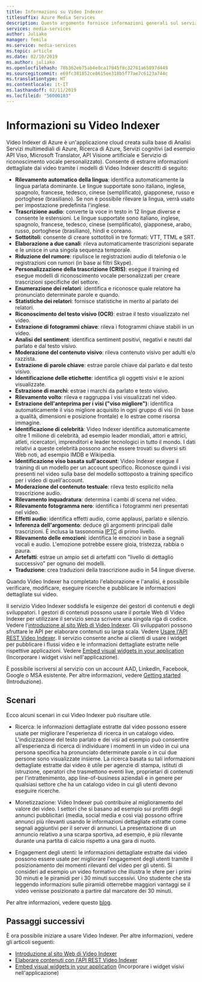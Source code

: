 ```yaml
---
title: Informazioni su Video Indexer
titlesuffix: Azure Media Services
description: Questo argomento fornisce informazioni generali sul servizio Video Indexer.
services: media-services
author: Juliako
manager: femila
ms.service: media-services
ms.topic: article
ms.date: 02/10/2019
ms.author: juliako
ms.openlocfilehash: 78b362eb75ab4e0ca17045f8c32761a65897d449
ms.sourcegitcommit: e69fc381852ce8615ee318b5f77ae7c6123a744c
ms.translationtype: HT
ms.contentlocale: it-IT
ms.lasthandoff: 02/11/2019
ms.locfileid: "56000183"
---
```

# <a name="what-is-video-indexer"></a>Informazioni su Video Indexer

Video Indexer di Azure è un'applicazione cloud creata sulla base di Analisi Servizi multimediali di Azure, Ricerca di Azure, Servizi cognitivi (ad esempio API Viso, Microsoft Translator, API Visione artificiale e Servizio di riconoscimento vocale personalizzato). Consente di estrarre informazioni dettagliate dai video tramite i modelli di Video Indexer descritti di seguito:
 
- **Rilevamento automatico della lingua**: identifica automaticamente la lingua parlata dominante. Le lingue supportate sono italiano, inglese, spagnolo, francese, tedesco, cinese (semplificato), giapponese, russo e portoghese (brasiliano). Se non è possibile rilevare la lingua, verrà usato per impostazione predefinita l'inglese.
- **Trascrizione audio**: converte la voce in testo in 12 lingue diverse e consente le estensioni. Le lingue supportate sono italiano, inglese, spagnolo, francese, tedesco, cinese (semplificato), giapponese, arabo, russo, portoghese (brasiliano), hindi e coreano.
- **Sottotitoli**: consente di creare sottotitoli in tre formati: VTT, TTML e SRT.
- **Elaborazione a due canali**: rileva automaticamente trascrizioni separate e le unisce in una singola sequenza temporale.
- **Riduzione del rumore**:  ripulisce le registrazioni audio di telefonia o le registrazioni con rumori (in base ai filtri Skype).
- **Personalizzazione della trascrizione (CRIS)**: esegue il training ed esegue modelli di riconoscimento vocale personalizzati per creare trascrizioni specifiche del settore.
- **Enumerazione dei relatori**:  identifica e riconosce quale relatore ha pronunciato determinate parole e quando.
- **Statistiche dei relatori**: fornisce statistiche in merito al parlato dei relatori.
- **Riconoscimento del testo visivo (OCR)**: estrae il testo visualizzato nel video.
- **Estrazione di fotogrammi chiave**: rileva i fotogrammi chiave stabili in un video.
- **Analisi del sentiment**: identifica sentiment positivi, negativi e neutri dal parlato e dal testo visivo.
- **Moderazione del contenuto visivo**: rileva contenuto visivo per adulti e/o razzista.
- **Estrazione di parole chiave**: estrae parole chiave dal parlato e dal testo visivo.
- **Identificazione delle etichette**: identifica gli oggetti visivi e le azioni visualizzate.
- **Estrazione di marchi**: estrae i marchi da parlato e testo visivo.
- **Rilevamento volto**: rileva e raggruppa i visi visualizzati nel video.
- **Estrazione dell'anteprima per i visi ("viso migliore")**: identifica automaticamente il viso migliore acquisito in ogni gruppo di visi (in base a qualità, dimensioni e posizione frontale) e lo estrae come risorsa immagine.
- **Identificazione di celebrità**: Video Indexer identifica automaticamente oltre 1 milione di celebrità, ad esempio leader mondiali, attori e attrici, atleti, ricercatori, imprenditori e leader tecnologici in tutto il mondo. I dati relativi a queste celebrità possono anche essere trovati su diversi siti Web noti, ad esempio IMDB e Wikipedia.
- **Identificazione viso basata sull'account**: Video Indexer esegue il training di un modello per un account specifico. Riconosce quindi i visi presenti nel video sulla base del modello sottoposto a training specifico per i video di quell'account.
- **Moderazione del contenuto testuale**: rileva testo esplicito nella trascrizione audio.
- **Rilevamento inquadratura**: determina i cambi di scena nel video.
- **Rilevamento fotogramma nero**: identifica i fotogrammi neri presentati nel video.
- **Effetti audio**: identifica effetti audio, come applausi, parlato e silenzio.
- **Inferenza dell'argomento**: deduce gli argomenti principali dalle trascrizioni. È inclusa la tassonomia [IPTC](https://iptc.org/standards/media-topics/) di primo livello.
- **Rilevamento delle emozioni**: identifica le emozioni in base a segnali vocali e audio. L'emozione potrebbe essere gioia, tristezza, rabbia o paura.
- **Artefatti**: estrae un ampio set di artefatti con "livello di dettaglio successivo" per ognuno dei modelli.
- **Traduzione**: crea traduzioni della trascrizione audio in 54 lingue diverse.

Quando Video Indexer ha completato l'elaborazione e l'analisi, è possibile verificare, modificare, eseguire ricerche e pubblicare le informazioni dettagliate sui video.

Il servizio Video Indexer soddisfa le esigenze dei gestori di contenuti e degli sviluppatori. I gestori di contenuti possono usare il portale Web di Video Indexer per utilizzare il servizio senza scrivere una singola riga di codice. Vedere l'[introduzione al sito Web di Video Indexer](video-indexer-get-started.md). Gli sviluppatori possono sfruttare le API per elaborare contenuti su larga scala. Vedere [Usare l'API REST Video Indexer](video-indexer-use-apis.md). Il servizio consente anche ai clienti di usare i widget per pubblicare i flussi video e le informazioni dettagliate estratte nelle rispettive applicazioni. Vedere [Embed visual widgets in your application](video-indexer-embed-widgets.md) (Incorporare i widget visivi nell'applicazione).

È possibile iscriversi al servizio con un account AAD, LinkedIn, Facebook, Google o MSA esistente. Per altre informazioni, vedere [Getting started](video-indexer-get-started.md) (Introduzione).

## <a name="scenarios"></a>Scenari

Ecco alcuni scenari in cui Video Indexer può risultare utile.

- Ricerca: le informazioni dettagliate estratte dal video possono essere usate per migliorare l'esperienza di ricerca in un catalogo video. L'indicizzazione del testo parlato e dei visi ad esempio può consentire all'esperienza di ricerca di individuare i momenti in un video in cui una persona specifica ha pronunciato determinate parole o in cui due persone sono visualizzate insieme. La ricerca basata su tali informazioni dettagliate estratte dai video è utile per agenzie di stampa, istituti di istruzione, operatori che trasmettono eventi live, proprietari di contenuti per l'intrattenimento, app line-of-business aziendali e in genere per qualsiasi settore che ha un catalogo video in cui gli utenti devono eseguire ricerche.

- Monetizzazione: Video Indexer può contribuire al miglioramento del valore dei video. I settori che si basano ad esempio sui profitti degli annunci pubblicitari (media, social media e così via) possono offrire annunci più rilevanti usando le informazioni dettagliate estratte come segnali aggiuntivi per il server di annunci. La presentazione di un annuncio relativo a una scarpa sportiva, ad esempio, è più rilevante durante una partita di calcio rispetto a una gara di nuoto.

- Engagement degli utenti: le informazioni dettagliate estratte dai video possono essere usate per migliorare l'engagement degli utenti tramite il posizionamento dei momenti rilevanti del video per gli utenti. Si consideri ad esempio un video formativo che illustra le sfere per i primi 30 minuti e le piramidi per i 30 minuti successivi. Uno studente che sta leggendo informazioni sulle piramidi otterrebbe maggiori vantaggi se il video venisse posizionato a partire dal marcatore dei 30 minuti.

Per altre informazioni, vedere questo [blog](https://aka.ms/videoindexerblog).

## <a name="next-steps"></a>Passaggi successivi

È ora possibile iniziare a usare Video Indexer. Per altre informazioni, vedere gli articoli seguenti:

- [Introduzione al sito Web di Video Indexer](video-indexer-get-started.md)
- [Elaborare contenuti con l'API REST Video Indexer](video-indexer-use-apis.md)
- [Embed visual widgets in your application](video-indexer-embed-widgets.md) (Incorporare i widget visivi nell'applicazione)

